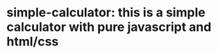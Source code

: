 # simple-calculator: this is a simple calculator with pure javascript and html/css



<!DOCTYPE html>
<html lang="en">
<head>
    <meta charset="UTF-8">
    <meta name="viewport" content="width=device-width, initial-scale=1.0">
    <meta http-equiv="X-UA-Compatible" content="ie=edge">
    <title>simple calculator</title>
    <style>
        .bdy {
            background-color: orange;
            padding: 10px;
            display: flex;
            width: 400px;
            height: 300px;
        }

        .head {
            text-align: center;
            background: red;
            padding: 10px;
            width: 400px;
            height: 40px;
            font-size: 23px;
            font-weight: bold;

        }
         
        

        #foot {
            background-color: black;
            color: aliceblue;
            font-weight: bold;
            font-size: 14px;
            width: 400px;
            padding: 10px;
        }
    </style>
</head>
<body>
        <p class="head">Simple Calculator Created by AWEDA</p>
    <div class="bdy">
        

        <form name="myform">
            <input type="text" name="fst"><br><br><br>
            <input type="text" name="snd"><br><br><br>
            <input type="button" name="" value="ADD" onclick="add()">
            <input type="button" name="" value="SUBTRACT" onclick="subtract()">
            <input type="button" name="" value="MULTIPLY" onclick="multiply()">
            <input type="button" name="" value="DIVIDE" onclick="divide()"><br><br><br>
            <input type="text" name="result" height="150px" width="50px">

        </form>

        <script type="text/javascript">
            function add(){
                fst = parseFloat(myform.fst.value);
                snd = parseFloat(myform.snd.value);
                result = fst + snd;
                myform.result.value = result;
            } 

            function subtract(){
                fst = parseFloat(myform.fst.value);
                snd = parseFloat(myform.snd.value);
                result = fst - snd;
                myform.result.value = result;
            } 

            function multiply(){
                fst = parseFloat(myform.fst.value);
                snd = parseFloat(myform.snd.value);
                result = fst * snd;
                myform.result.value = result;
            } 

            function divide(){
                fst = parseFloat(myform.fst.value);
                snd = parseFloat(myform.snd.value);
                result = fst / snd;
                myform.result.value = result;
            } 

            

        
        </script>

        
    </div>
    <footer id="foot">
            &copy This calculator remains the properties of Aweda Azeez Adebayo
        </footer>
</body>
</html>
